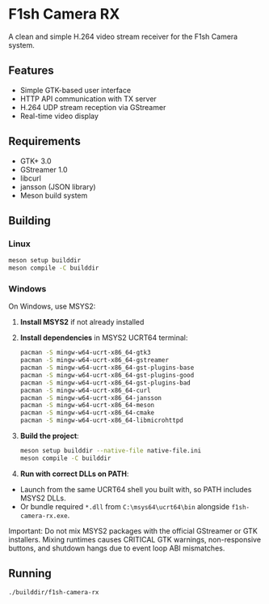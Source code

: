 # F1sh Camera RX

A clean and simple H.264 video stream receiver for the F1sh Camera system.

## Features

- Simple GTK-based user interface
- HTTP API communication with TX server
- H.264 UDP stream reception via GStreamer
- Real-time video display

## Requirements

- GTK+ 3.0
- GStreamer 1.0
- libcurl
- jansson (JSON library)
- Meson build system

## Building

### Linux
```bash
meson setup builddir
meson compile -C builddir
```

### Windows
On Windows, use MSYS2:

1. **Install MSYS2** if not already installed
2. **Install dependencies** in MSYS2 UCRT64 terminal:
   ```bash
   pacman -S mingw-w64-ucrt-x86_64-gtk3
   pacman -S mingw-w64-ucrt-x86_64-gstreamer
   pacman -S mingw-w64-ucrt-x86_64-gst-plugins-base
   pacman -S mingw-w64-ucrt-x86_64-gst-plugins-good
   pacman -S mingw-w64-ucrt-x86_64-gst-plugins-bad
   pacman -S mingw-w64-ucrt-x86_64-curl
   pacman -S mingw-w64-ucrt-x86_64-jansson
   pacman -S mingw-w64-ucrt-x86_64-meson
   pacman -S mingw-w64-ucrt-x86_64-cmake
   pacman -S mingw-w64-ucrt-x86_64-libmicrohttpd
   ```

3. **Build the project**:
   ```bash
   meson setup builddir --native-file native-file.ini
   meson compile -C builddir
   ```

4. **Run with correct DLLs on PATH**:
  - Launch from the same UCRT64 shell you built with, so PATH includes MSYS2 DLLs.
  - Or bundle required `*.dll` from `C:\msys64\ucrt64\bin` alongside `f1sh-camera-rx.exe`.

Important: Do not mix MSYS2 packages with the official GStreamer or GTK installers. Mixing runtimes causes CRITICAL GTK warnings, non-responsive buttons, and shutdown hangs due to event loop ABI mismatches.

## Running

```bash
./builddir/f1sh-camera-rx
```
